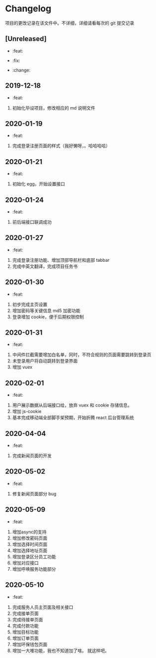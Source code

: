 # Changelog

项目的更改记录在该文件中。不详细，详细请看每次的 git 提交记录

## [Unreleased]

- :feat:

- :fix:

- :change:

## 2019-12-18

- :feat:

1. 初始化毕设项目，修改相应的 md 说明文件

## 2020-01-19

- :feat:

1. 完成登录注册页面的样式（我好懒呀，。哈哈哈哈）

## 2020-01-21

- :feat:

1. 初始化 egg，开始设置接口

## 2020-01-24

- :feat:

1. 前后端接口联调成功

## 2020-01-27

- :feat:

1. 完成登录注册功能、增加顶部导航栏和底部 tabbar
2. 完成中英文翻译，完成项目任务书

## 2020-01-30

- :feat:

1.  初步完成主页设置
2.  增加密码等关键信息 md5 加密功能
3.  登录增加 cookie，便于后期权限控制

## 2020-01-31

- :feat:

1. 中间件拦截需要增加白名单，同时，不符合规则的页面需要跳转到登录页
2. 未登录用户将自动跳转到登录界面
3. 增加 vuex

## 2020-02-01

- :feat:

1. 用户展示数据从后端接口给，放弃 vuex 和 cookie 存储信息。
2. 增加 js-cookie
3. 基本完成移动端全部脚手架预期，开始折腾 react 后台管理系统

## 2020-04-04

- :feat:

1. 完成新闻页面的开发

## 2020-05-02

- :feat:

1. 修复新闻页面部分 bug

## 2020-05-09

- :feat:
1. 增加async的支持
2. 增加修改密码页面
3. 增加选择时间页面
4. 增加选择地址页面
5. 增加登录区分员工功能
6. 增加对应接口
7. 增加呼唤服务功能部分


## 2020-05-10

- :feat:
1. 完成服务人员主页面及相关接口
2. 完成接单页面
3. 完成待接单页面
4. 完成付款功能
5. 增加目标功能
6. 增加订单页面
7. 增加环保钱包页面
8. 增加一大堆功能，我也不知道加了啥。 就这样吧。